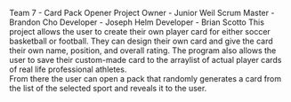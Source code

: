 Team 7 - Card Pack Opener
Project Owner - Junior Weil
Scrum Master - Brandon Cho
Developer - Joseph Helm
Developer - Brian Scotto
    This project allows the user to create their own player card for either soccer basketball or football. They can 
design their own card and give the card their own name, position, and overall rating.  The program also allows the 
user to save their custom-made card to the arraylist of actual player cards of real life professional athletes.  
From there the user can open a pack that randomly generates a card from the list of the selected sport and reveals it 
to the user.